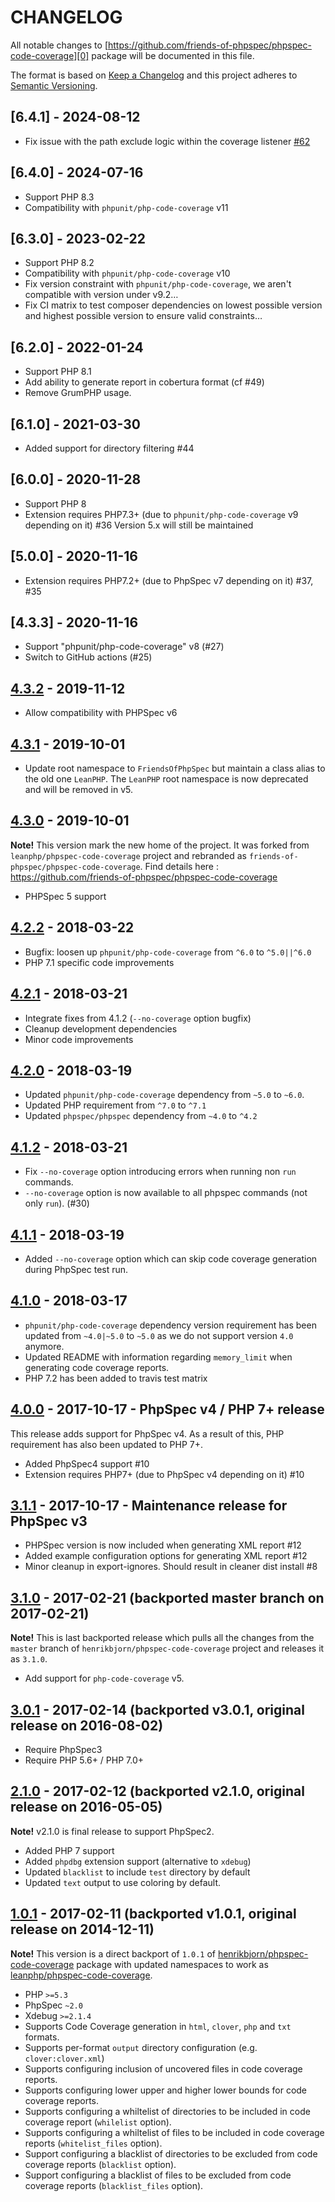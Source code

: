 # CHANGELOG

All notable changes to [https://github.com/friends-of-phpspec/phpspec-code-coverage][0] package will be
documented in this file.

The format is based on [Keep a Changelog](http://keepachangelog.com/)
and this project adheres to [Semantic Versioning](http://semver.org/).

## [6.4.1] - 2024-08-12

- Fix issue with the path exclude logic within the coverage listener [#62](https://github.com/friends-of-phpspec/phpspec-code-coverage/pull/62)

## [6.4.0] - 2024-07-16

- Support PHP 8.3
- Compatibility with `phpunit/php-code-coverage` v11

## [6.3.0] - 2023-02-22

- Support PHP 8.2
- Compatibility with `phpunit/php-code-coverage` v10
- Fix version constraint with `phpunit/php-code-coverage`, we aren't compatible
  with version under v9.2…
- Fix CI matrix to test composer dependencies on lowest possible version and
  highest possible version to ensure valid constraints…

## [6.2.0] - 2022-01-24

- Support PHP 8.1
- Add ability to generate report in cobertura format (cf #49)
- Remove GrumPHP usage.

## [6.1.0] - 2021-03-30

- Added support for directory filtering #44

## [6.0.0] - 2020-11-28

- Support PHP 8
- Extension requires PHP7.3+ (due to `phpunit/php-code-coverage` v9 depending on it) #36
  Version 5.x will still be maintained

## [5.0.0] - 2020-11-16

- Extension requires PHP7.2+ (due to PhpSpec v7 depending on it) #37, #35

## [4.3.3] - 2020-11-16

- Support "phpunit/php-code-coverage" v8 (#27)
- Switch to GitHub actions (#25)

## [4.3.2] - 2019-11-12

- Allow compatibility with PHPSpec v6

## [4.3.1] - 2019-10-01

- Update root namespace to `FriendsOfPhpSpec` but maintain a class alias to the
  old one `LeanPHP`. The `LeanPHP` root namespace is now deprecated and will be
  removed in v5.

## [4.3.0] - 2019-10-01

**Note!** This version mark the new home of the project. It was forked from
`leanphp/phpspec-code-coverage` project and rebranded as `friends-of-phpspec/phpspec-code-coverage`.
Find details here : https://github.com/friends-of-phpspec/phpspec-code-coverage

- PHPSpec 5 support

## [4.2.2] - 2018-03-22

- Bugfix: loosen up `phpunit/php-code-coverage` from `^6.0` to `^5.0||^6.0`
- PHP 7.1 specific code improvements

## [4.2.1] - 2018-03-21

- Integrate fixes from 4.1.2 (`--no-coverage` option bugfix)
- Cleanup development dependencies
- Minor code improvements

## [4.2.0] - 2018-03-19

- Updated `phpunit/php-code-coverage` dependency from `~5.0` to `~6.0`.
- Updated PHP requirement from `^7.0` to `^7.1`
- Updated `phpspec/phpspec` dependency from `~4.0` to `^4.2`

## [4.1.2] - 2018-03-21

- Fix `--no-coverage` option introducing errors when running non `run` commands.
- `--no-coverage` option is now available to all phpspec commands (not only
  `run`). (#30)

## [4.1.1] - 2018-03-19

- Added `--no-coverage` option which can skip code coverage generation during
  PhpSpec test run.

## [4.1.0] - 2018-03-17

- `phpunit/php-code-coverage` dependency version requirement has been updated
  from `~4.0|~5.0` to `~5.0` as we do not support version `4.0` anymore.
- Updated README with information regarding `memory_limit` when generating code
  coverage reports.
- PHP 7.2 has been added to travis test matrix

## [4.0.0] - 2017-10-17 - PhpSpec v4 / PHP 7+ release

This release adds support for PhpSpec v4. As a result of this, PHP requirement
has also been updated to PHP 7+.

- Added PhpSpec4 support #10
- Extension requires PHP7+ (due to PhpSpec v4 depending on it) #10

## [3.1.1] - 2017-10-17 - Maintenance release for PhpSpec v3

- PHPSpec version is now included when generating XML report #12
- Added example configuration options for generating XML report #12
- Minor cleanup in export-ignores. Should result in cleaner dist install #8

## [3.1.0] - 2017-02-21 (backported master branch on 2017-02-21)

**Note!** This is last backported release which pulls all the changes from the
`master` branch of `henrikbjorn/phpspec-code-coverage` project and releases it as
`3.1.0`.

- Add support for `php-code-coverage` v5.

## [3.0.1] - 2017-02-14 (backported v3.0.1, original release on 2016-08-02)

- Require PhpSpec3
- Require PHP 5.6+ / PHP 7.0+

## [2.1.0] - 2017-02-12 (backported v2.1.0, original release on 2016-05-05)

**Note!** v2.1.0 is final release to support PhpSpec2.

- Added PHP 7 support
- Added `phpdbg` extension support (alternative to `xdebug`)
- Updated `blacklist` to include `test` directory by default
- Updated `text` output to use coloring by default.

## [1.0.1] - 2017-02-11 (backported v1.0.1, original release on 2014-12-11)

**Note!** This version is a direct backport of `1.0.1` of
[henrikbjorn/phpspec-code-coverage][1] package with updated namespaces to work
as [leanphp/phpspec-code-coverage][0].

- PHP `>=5.3`
- PhpSpec `~2.0`
- Xdebug `>=2.1.4`
- Supports Code Coverage generation in `html`, `clover`, `php` and `txt`
  formats.
- Supports per-format `output` directory configuration (e.g.
  `clover:clover.xml`)
- Supports configuring inclusion of uncovered files in code coverage reports.
- Supports configuring lower upper and higher lower bounds for code coverage
  reports.
- Supports configuring a whiltelist of directories to be included in code
  coverage report (`whilelist` option).
- Supports configuring a whiltelist of files to be included in code coverage
  reports (`whitelist_files` option).
- Support configuring a blacklist of directories to be excluded from code
  coverage reports (`blacklist` option).
- Support configuring a blacklist of files to be excluded from code coverage
  reports (`blacklist_files` option).

[4.3.2]: https://github.com/friends-of-phpspec/phpspec-code-coverage/releases/tag/v4.3.2
[4.3.1]: https://github.com/friends-of-phpspec/phpspec-code-coverage/releases/tag/v4.3.1
[4.3.0]: https://github.com/friends-of-phpspec/phpspec-code-coverage/releases/tag/v4.3.0
[4.2.2]: https://github.com/friends-of-phpspec/phpspec-code-coverage/releases/tag/v4.2.2
[4.2.1]: https://github.com/friends-of-phpspec/phpspec-code-coverage/releases/tag/v4.2.1
[4.2.0]: https://github.com/friends-of-phpspec/phpspec-code-coverage/releases/tag/v4.2.0
[4.1.2]: https://github.com/friends-of-phpspec/phpspec-code-coverage/releases/tag/v4.1.2
[4.1.1]: https://github.com/friends-of-phpspec/phpspec-code-coverage/releases/tag/v4.1.1
[4.1.0]: https://github.com/friends-of-phpspec/phpspec-code-coverage/releases/tag/v4.1.0
[4.0.0]: https://github.com/friends-of-phpspec/phpspec-code-coverage/releases/tag/v4.0.0
[3.1.1]: https://github.com/friends-of-phpspec/phpspec-code-coverage/releases/tag/v3.1.1
[3.1.0]: https://github.com/friends-of-phpspec/phpspec-code-coverage/releases/tag/v3.1.0
[3.0.1]: https://github.com/friends-of-phpspec/phpspec-code-coverage/releases/tag/v3.0.1
[2.1.0]: https://github.com/friends-of-phpspec/phpspec-code-coverage/releases/tag/v2.1.0
[1.0.1]: https://github.com/friends-of-phpspec/phpspec-code-coverage/releases/tag/v1.0.1

[0]: https://github.com/friends-of-phpspec/phpspec-code-coverage
[1]: https://github.com/henrikbjorn/PhpSpecCodeCoverageExtension
